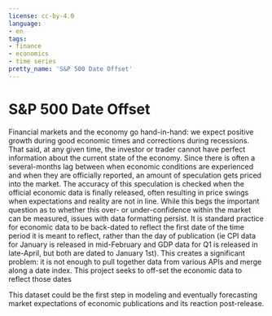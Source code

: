```yaml
---
license: cc-by-4.0
language:
- en
tags:
- finance
- economics
- time series
pretty_name: 'S&P 500 Date Offset'
---
```

# S&P 500 Date Offset

Financial markets and the economy go hand-in-hand: we expect positive growth during good economic times and corrections during recessions. That said, at any given time, the investor or trader cannot have perfect information about the current state of the economy. Since there is often a several-months lag between when economic conditions are experienced and when they are officially reported, an amount of speculation gets priced into the market. The accuracy of this speculation is checked when the official economic data is finally released, often resulting in price swings when expectations and reality are not in line.
While this begs the important question as to whether this over- or under-confidence within the market can be measured, issues with data formatting persist. It is standard practice for economic data to be back-dated to reflect the first date of the time period it is meant to reflect, rather than the day of publication (ie CPI data for January is released in mid-February and GDP data for Q1 is released in late-April, but both are dated to January 1st).
This creates a significant problem: it is not enough to pull together data from various APIs and merge along a date index. This project seeks to off-set the economic data to reflect those dates 

This dataset could be the first step in modeling and eventually forecasting market expectations of economic publications and its reaction post-release.

